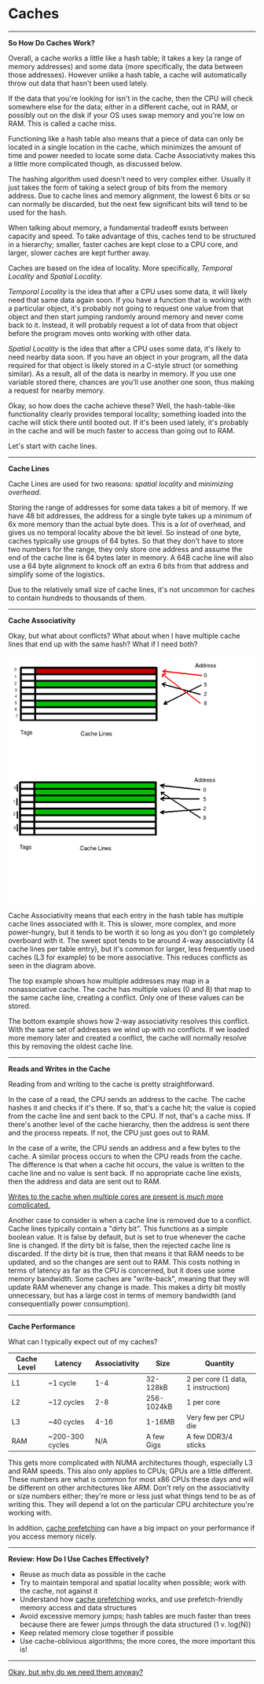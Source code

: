 # Caches

---

**So How Do Caches Work?**

Overall, a cache works a little like a hash table; it takes a key (a range of memory addresses) and some data (more specifically, the data between those addresses). However unlike a hash table, a cache will automatically throw out data that hasn't been used lately.

If the data that you're looking for isn't in the cache, then the CPU will check somewhere else for the data; either in a different cache, out in RAM, or possibly out on the disk if your OS uses swap memory and you're low on RAM. This is called a cache miss.

Functioning like a hash table also means that a piece of data can only be located in a single location in the cache, which minimizes the amount of time and power needed to locate some data. Cache Associativity makes this a little more complicated though, as discussed below.

The hashing algorithm used doesn't need to very complex either. Usually it just takes the form of taking a select group of bits from the memory address. Due to cache lines and memory alignment, the lowest 6 bits or so can normally be discarded, but the next few significant bits will tend to be used for the hash.

When talking about memory, a fundamental tradeoff exists between capacity and speed. To take advantage of this, caches tend to be structured in a hierarchy; smaller, faster caches are kept close to a CPU core, and larger, slower caches are kept further away.

Caches are based on the idea of locality. More specifically, *Temporal Locality* and *Spatial Locality*.

*Temporal Locality* is the idea that after a CPU uses some data, it will likely need that same data again soon. If you have a function that is working with a particular object, it's probably not going to request one value from that object and then start jumping randomly around memory and never come back to it. Instead, it will probably request a lot of data from that object before the program moves onto working with other data.

*Spatial Locality* is the idea that after a CPU uses some data, it's likely to need nearby data soon. If you have an object in your program, all the data required for that object is likely stored in a C-style struct (or something similar). As a result, all of the data is nearby in memory. If you use one variable stored there, chances are you'll use another one soon, thus making a request for nearby memory.

Okay, so how does the cache achieve these? Well, the hash-table-like functionality clearly provides temporal locality; something loaded into the cache will stick there until booted out. If it's been used lately, it's probably in the cache and will be much faster to access than going out to RAM.

Let's start with cache lines.

---
**Cache Lines**

Cache Lines are used for two reasons: *spatial locality* and *minimizing overhead*.

Storing the range of addresses for some data takes a bit of memory. If we have 48 bit addresses, the address for a single byte takes up a minimum of 6x more memory than the actual byte does. This is a *lot* of overhead, and gives us no temporal locality above the bit level. So instead of one byte, caches typically use groups of 64 bytes. So that they don't have to store two numbers for the range, they only store one address and assume the end of the cache line is 64 bytes later in memory. A 64B cache line will also use a 64 byte alignment to knock off an extra 6 bits from that address and simplify some of the logistics.

Due to the relatively small size of cache lines, it's not uncommon for caches to contain hundreds to thousands of them.

---

**Cache Associativity**

Okay, but what about conflicts? What about when I have multiple cache lines that end up with the same hash? What if I need both?

![Cache Associativity](../../images/cacheassociativity.png)

Cache Associativity means that each entry in the hash table has multiple cache lines associated with it. This is slower, more complex, and more power-hungry, but it tends to be worth it so long as you don't go completely overboard with it. The sweet spot tends to be around 4-way associativity (4 cache lines per table entry), but it's common for larger, less frequently used caches (L3 for example) to be more associative. This reduces conflicts as seen in the diagram above.

The top example shows how multiple addresses may map in a nonassociative cache. The cache has multiple values (0 and 8) that map to the same cache line, creating a conflict. Only one of these values can be stored.

The bottom example shows how 2-way associativity resolves this conflict. With the same set of addresses we wind up with no conflicts. If we loaded more memory later and created a conflict, the cache will normally resolve this by removing the oldest cache line.

---

**Reads and Writes in the Cache**

Reading from and writing to the cache is pretty straightforward.

In the case of a read, the CPU sends an address to the cache. The cache hashes it and checks if it's there. If so, that's a cache hit; the value is copied from the cache line and sent back to the CPU. If not, that's a cache miss. If there's another level of the cache hierarchy, then the address is sent there and the process repeats. If not, the CPU just goes out to RAM.

In the case of a write, the CPU sends an address and a few bytes to the cache. A similar process occurs to when the CPU reads from the cache. The difference is that when a cache hit occurs, the value is written to the cache line and no value is sent back. If no appropriate cache line exists, then the address and data are sent out to RAM.

[Writes to the cache when multiple cores are present is *much* more complicated.]()

Another case to consider is when a cache line is removed due to a conflict. Cache lines typically contain a "dirty bit". This functions as a simple boolean value. It is false by default, but is set to true whenever the cache line is changed. If the dirty bit is false, then the rejected cache line is discarded. If the dirty bit is true, then that means it that RAM needs to be updated, and so the changes are sent out to RAM. This costs nothing in terms of latency as far as the CPU is concerned, but it does use some memory bandwidth. Some caches are "write-back", meaning that they will update RAM whenever any change is made. This makes a dirty bit mostly unnecessary, but has a large cost in terms of memory bandwidth (and consequentially power consumption).

---

**Cache Performance**

What can I typically expect out of my caches?

Cache Level | Latency | Associativity | Size | Quantity
------------|---------|---------------|------|---------
L1 | ~1 cycle | 1-4 | 32-128kB | 2 per core (1 data, 1 instruction)
L2 | ~12 cycles | 2-8 | 256-1024kB | 1 per core
L3 | ~40 cycles | 4-16 | 1-16MB | Very few per CPU die
RAM | ~200-300 cycles | N/A | A few Gigs | A few DDR3/4 sticks

This gets more complicated with NUMA architectures though, especially L3 and RAM speeds. This also only applies to CPUs; GPUs are a little different. These numbers are what is common for most x86 CPUs these days and will be different on other architectures like ARM. Don't rely on the associativity or size numbers either; they're more or less just what things tend to be as of writing this. They will depend a lot on the particular CPU architecture you're working with.

In addition, [cache prefetching](prefetch.md) can have a big impact on your performance if you access memory nicely.

---

**Review: How Do I Use Caches Effectively?**

* Reuse as much data as possible in the cache
* Try to maintain temporal and spatial locality when possible; work with the cache, not against it
* Understand how [cache prefetching](prefetch.md) works, and use prefetch-friendly memory access and data structures
* Avoid excessive memory jumps; hash tables are much faster than trees because there are fewer jumps through the data structured (1 v. log(N))
* Keep related memory close together if possible
* Use cache-oblivious algorithms; the more cores, the more important this is!

---

[Okay, but why do we need them anyway?](whycaches.md)
